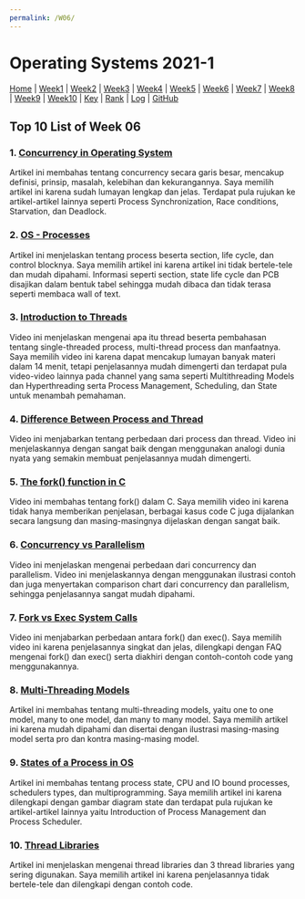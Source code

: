 ```yaml
---
permalink: /W06/
---
```

# Operating Systems 2021-1
[Home](../) |
[Week1](../W01/) |
[Week2](../W02/) |
[Week3](../W03/) |
[Week4](../W04/) |
[Week5](../W05/) |
[Week6](../W06/) |
[Week7](../W07/) |
[Week8](../W08/) |
[Week9](../W09/) |
[Week10](../W10/) |
[Key](TXT/mypubkey.txt) |
[Rank](TXT/myrank.txt) |
[Log](TXT/mylog.txt) |
[GitHub](https://github.com/tsanaativa/os211)

## Top 10 List of Week 06

### 1. [Concurrency in Operating System](https://www.geeksforgeeks.org/concurrency-in-operating-system/)
Artikel ini membahas tentang concurrency secara garis besar, mencakup definisi, prinsip, masalah, kelebihan dan kekurangannya. Saya memilih artikel ini karena sudah lumayan lengkap dan jelas. Terdapat pula rujukan ke artikel-artikel lainnya seperti Process Synchronization, Race conditions, Starvation, dan Deadlock.

### 2. [OS - Processes](https://www.tutorialspoint.com/operating_system/os_processes.htm)
Artikel ini menjelaskan tentang process beserta section, life cycle, dan control blocknya. Saya memilih artikel ini karena artikel ini tidak bertele-tele dan mudah dipahami. Informasi seperti section, state life cycle dan PCB disajikan dalam bentuk tabel sehingga mudah dibaca dan tidak terasa seperti membaca wall of text.

### 3. [Introduction to Threads](https://www.youtube.com/watch?v=LOfGJcVnvAk&t=407s)
Video ini menjelaskan mengenai apa itu thread beserta pembahasan tentang single-threaded process, multi-thread process dan manfaatnya. Saya memilih video ini karena dapat mencakup lumayan banyak materi dalam 14 menit, tetapi penjelasannya mudah dimengerti dan terdapat pula video-video lainnya pada channel yang sama seperti Multithreading Models dan Hyperthreading serta Process Management, Scheduling, dan State untuk menambah pemahaman.

### 4. [Difference Between Process and Thread](https://www.youtube.com/watch?v=O3EyzlZxx3g)
Video ini menjabarkan tentang perbedaan dari process dan thread. Video ini menjelaskannya dengan sangat baik dengan menggunakan analogi dunia nyata yang semakin membuat penjelasannya mudah dimengerti.

### 5. [The fork() function in C](https://www.youtube.com/watch?v=cex9XrZCU14)
Video ini membahas tentang fork() dalam C. Saya memilih video ini karena tidak hanya memberikan penjelasan, berbagai kasus code C juga dijalankan secara langsung dan masing-masingnya dijelaskan dengan sangat baik.

### 6. [Concurrency vs Parallelism](https://www.youtube.com/watch?v=ltTQaMSk6ME)
Video ini menjelaskan mengenai perbedaan dari concurrency dan parallelism. Video ini menjelaskannya dengan menggunakan ilustrasi contoh dan juga menyertakan comparison chart dari concurrency dan parallelism, sehingga penjelasannya sangat mudah dipahami.

### 7. [Fork vs Exec System Calls](https://www.youtube.com/watch?v=9fCmr__VVmQ)
Video ini menjabarkan perbedaan antara fork() dan exec(). Saya memilih video ini karena penjelasannya singkat dan jelas, dilengkapi dengan FAQ mengenai fork() dan exec() serta diakhiri dengan contoh-contoh code yang menggunakannya.

### 8. [Multi-Threading Models](https://www.tutorialspoint.com/multi-threading-models)
Artikel ini membahas tentang multi-threading models, yaitu one to one model, many to one model, dan many to many model. Saya memilih artikel ini karena mudah dipahami dan disertai dengan ilustrasi masing-masing model serta pro dan kontra masing-masing model.

### 9. [States of a Process in OS](https://www.geeksforgeeks.org/states-of-a-process-in-operating-systems/)
Artikel ini membahas tentang process state, CPU and IO bound processes, schedulers types, dan multiprogramming. Saya memilih artikel ini karena dilengkapi dengan gambar diagram state dan terdapat pula rujukan ke artikel-artikel lainnya yaitu Introduction of Process Management dan Process Scheduler.

### 10. [Thread Libraries](https://www.brainkart.com/article/Thread-Libraries_9837/)
Artikel ini menjelaskan mengenai thread libraries dan 3 thread libraries yang sering digunakan. Saya memilih artikel ini karena penjelasannya tidak bertele-tele dan dilengkapi dengan contoh code.
